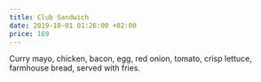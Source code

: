 ```yaml
---
title: Club Sandwich
date: 2019-10-01 01:26:00 +02:00
price: 169
---
```


Curry mayo, chicken, bacon, egg, red onion, tomato, crisp lettuce, farmhouse bread, served with fries.